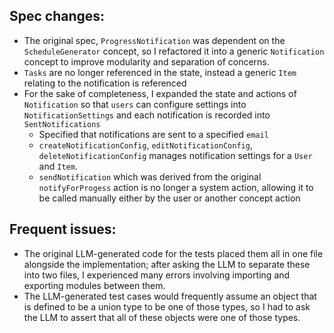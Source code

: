 
## Spec changes:
- The original spec, `ProgressNotification` was dependent on the `ScheduleGenerator` concept, so I refactored it into a generic `Notification` concept to improve modularity and separation of concerns.
- `Tasks` are no longer referenced in the state, instead a generic `Item` relating to the notification is referenced
- For the sake of completeness, I expanded the state and actions of `Notification` so that `users` can configure settings into `NotificationSettings` and each notification is recorded into `SentNotifications`
	- Specified that notifications are sent to a specified `email`
	- `createNotificationConfig`, `editNotificationConfig`, `deleteNotificationConfig` manages notification settings for a `User` and `Item`.
	- `sendNotification` which was derived from the original `notifyForProgess` action is no longer a system action, allowing it to be called manually either by the user or another concept action


## Frequent issues:
- The original LLM-generated code for the tests placed them all in one file alongside the implementation; after asking the LLM to separate these into two files, I experienced many errors involving importing and exporting modules between them.
- The LLM-generated test cases would frequently assume an object that is defined to be a union type to be one of those types, so I had to ask the LLM to assert that all of these objects were one of those types.